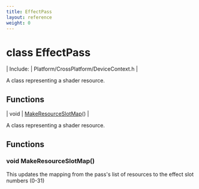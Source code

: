 ```yaml
---
title: EffectPass
layout: reference
weight: 0
---
```

class EffectPass
===

| Include: | Platform/CrossPlatform/DeviceContext.h |

A class representing a shader resource.
  


Functions
---

| void | [MakeResourceSlotMap](#MakeResourceSlotMap)() |

A class representing a shader resource.
  


Functions
---

### <a name="MakeResourceSlotMap"/>void MakeResourceSlotMap()
This updates the mapping from the pass's list of resources to the effect slot numbers (0-31)
